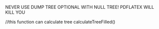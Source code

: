 NEVER USE DUMP TREE OPTIONAL WITH NULL TREE! PDFLATEX WILL KILL YOU

//this function can calculate tree
calculateTreeFilled()
